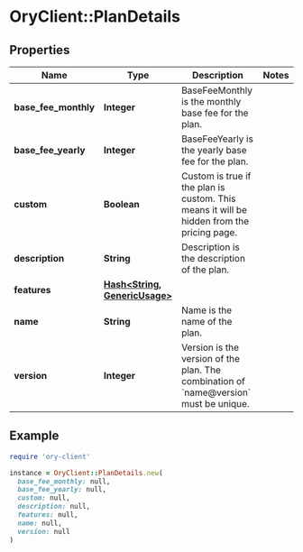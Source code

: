 # OryClient::PlanDetails

## Properties

| Name | Type | Description | Notes |
| ---- | ---- | ----------- | ----- |
| **base_fee_monthly** | **Integer** | BaseFeeMonthly is the monthly base fee for the plan. |  |
| **base_fee_yearly** | **Integer** | BaseFeeYearly is the yearly base fee for the plan. |  |
| **custom** | **Boolean** | Custom is true if the plan is custom. This means it will be hidden from the pricing page. |  |
| **description** | **String** | Description is the description of the plan. |  |
| **features** | [**Hash&lt;String, GenericUsage&gt;**](GenericUsage.md) |  |  |
| **name** | **String** | Name is the name of the plan. |  |
| **version** | **Integer** | Version is the version of the plan. The combination of &#x60;name@version&#x60; must be unique. |  |

## Example

```ruby
require 'ory-client'

instance = OryClient::PlanDetails.new(
  base_fee_monthly: null,
  base_fee_yearly: null,
  custom: null,
  description: null,
  features: null,
  name: null,
  version: null
)
```

